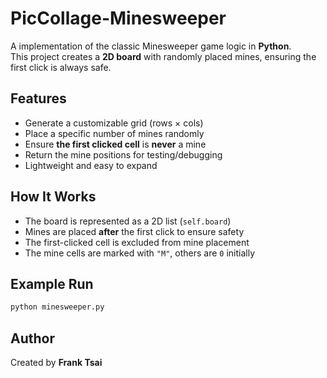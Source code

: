 # PicCollage-Minesweeper

A implementation of the classic Minesweeper game logic in **Python**.  
This project creates a **2D board** with randomly placed mines, ensuring the first click is always safe.

## Features

- Generate a customizable grid (rows × cols)
- Place a specific number of mines randomly
- Ensure **the first clicked cell** is **never** a mine
- Return the mine positions for testing/debugging
- Lightweight and easy to expand

## How It Works

- The board is represented as a 2D list (`self.board`)
- Mines are placed **after** the first click to ensure safety
- The first-clicked cell is excluded from mine placement
- The mine cells are marked with `"M"`, others are `0` initially

## Example Run

```bash
python minesweeper.py
```

## Author

Created by **Frank Tsai**
